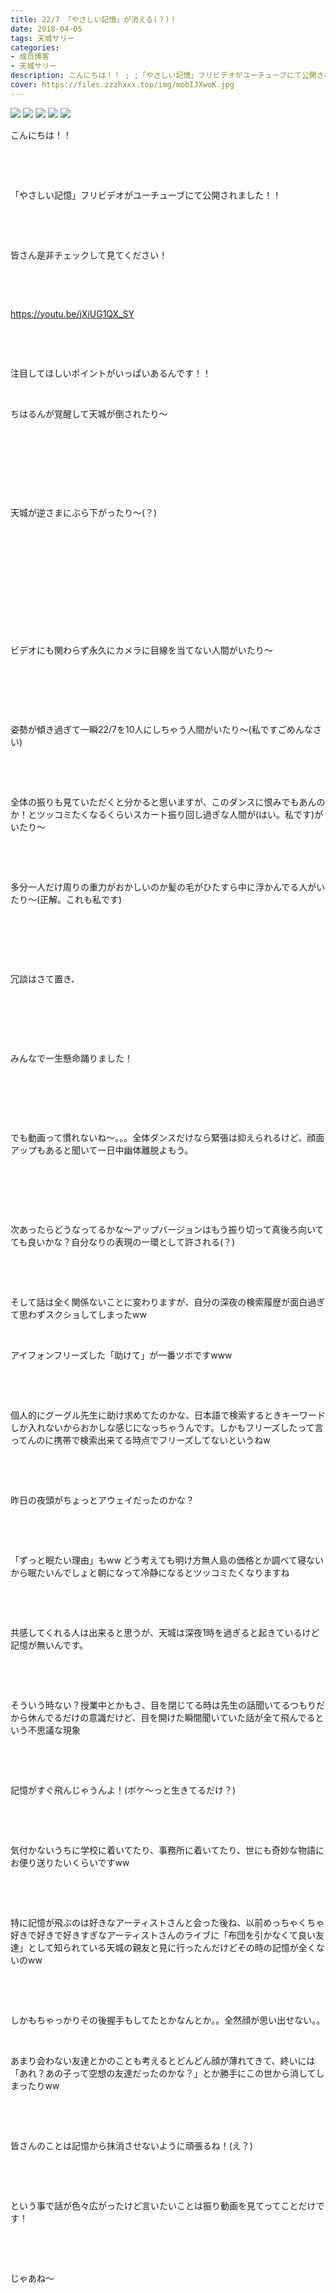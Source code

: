 ```yaml
---
title: 22/7 「やさしい記憶」が消える(？)！
date: 2018-04-05
tags: 天城サリー
categories: 
- 成员博客
- 天城サリー
description: こんにちは！！ ; ;「やさしい記憶」フリビデオがユーチューブにて公開されました！！ ; ;皆さん是非チェックして見てください！ ; ;https：//youtu.be/jXiUG1QX...
cover: https://files.zzzhxxx.top/img/mobIJXwoK.jpg 
---
```

![](https://files.zzzhxxx.top/img/mobIJXwoK.jpg)
![](https://files.zzzhxxx.top/img/mobpCIA9O.jpg)
![](https://files.zzzhxxx.top/img/mobii068T.jpg)
![](https://files.zzzhxxx.top/img/mobyt71tZ.jpg)
![](https://files.zzzhxxx.top/img/mobv71C64.jpg)


こんにちは！！



 

 

「やさしい記憶」フリビデオがユーチューブにて公開されました！！

 

 

皆さん是非チェックして見てください！

 

 


https://youtu.be/jXiUG1QX_SY



 

 

注目してほしいポイントがいっぱいあるんです！！

 




ちはるんが覚醒して天城が倒されたり〜

 

 






 

 

天城が逆さまにぶら下がったり〜(？)

 

 

 

 






 

 

ビデオにも関わらず永久にカメラに目線を当てない人間がいたり〜

 

 

 






姿勢が傾き過ぎて一瞬22/7を10人にしちゃう人間がいたり〜(私ですごめんなさい)

 

 

全体の振りも見ていただくと分かると思いますが、このダンスに恨みでもあんのか！とツッコミたくなるくらいスカート振り回し過ぎな人間が(はい。私です)がいたり〜

 

 

多分一人だけ周りの重力がおかしいのか髪の毛がひたすら中に浮かんでる人がいたり〜(正解。これも私です)

 

 

 

冗談はさて置き、

 

 

 

みんなで一生懸命踊りました！

 

 

 

でも動画って慣れないね〜。。。全体ダンスだけなら緊張は抑えられるけど、顔面アップもあると聞いて一日中幽体離脱よもう。

 

 

 

次あったらどうなってるかな〜アップバージョンはもう振り切って真後ろ向いてても良いかな？自分なりの表現の一環として許される(？)

 

 

そして話は全く関係ないことに変わりますが、自分の深夜の検索履歴が面白過ぎて思わずスクショしてしまったww

 






アイフォンフリーズした「助けて」が一番ツボですwww

 

 

個人的にグーグル先生に助け求めてたのかな、日本語で検索するときキーワードしか入れないからおかしな感じになっちゃうんです。しかもフリーズしたって言ってんのに携帯で検索出来てる時点でフリーズしてないというねw

 

 

昨日の夜頭がちょっとアウェイだったのかな？

 

 

「ずっと眠たい理由」もww どう考えても明け方無人島の価格とか調べて寝ないから眠たいんでしょと朝になって冷静になるとツッコミたくなりますね

 

 

共感してくれる人は出来ると思うが、天城は深夜1時を過ぎると起きているけど記憶が無いんです。

 

 

そういう時ない？授業中とかもさ、目を閉じてる時は先生の話聞いてるつもりだから休んでるだけの意識だけど、目を開けた瞬間聞いていた話が全て飛んでるという不思議な現象

 

 

記憶がすぐ飛んじゃうんよ！(ボケ〜っと生きてるだけ？) 

 

 

気付かないうちに学校に着いてたり、事務所に着いてたり、世にも奇妙な物語にお便り送りたいくらいですww

 

 

特に記憶が飛ぶのは好きなアーティストさんと会った後ね、以前めっちゃくちゃ好きで好きで好きすぎなアーティストさんのライブに「布団を引かなくて良い友達」として知られている天城の親友と見に行ったんだけどその時の記憶が全くないのww

 

 

しかもちゃっかりその後握手もしてたとかなんとか。。全然顔が思い出せない。。



 

あまり会わない友達とかのことも考えるとどんどん顔が薄れてきて、終いには「あれ？あの子って空想の友達だったのかな？」とか勝手にこの世から消してしまったりww

 

 

皆さんのことは記憶から抹消させないように頑張るね！(え？)

 

 

という事で話が色々広がったけど言いたいことは振り動画を見てってことだけです！

 

 

じゃあね〜

 

 

 



